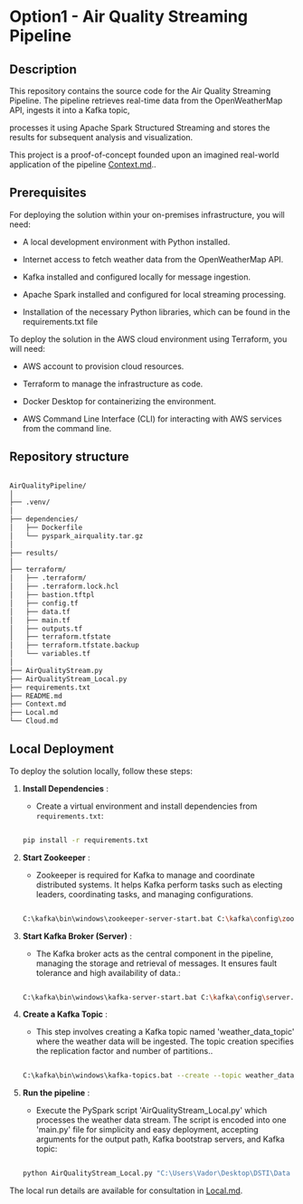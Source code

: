 #  Option1 - Air Quality Streaming Pipeline

 
## Description

This repository contains the source code for the Air Quality Streaming Pipeline. The pipeline retrieves real-time data from the OpenWeatherMap API, ingests it into a Kafka topic,

processes it using Apache Spark Structured Streaming and stores the results for subsequent analysis and visualization.

 

This project is a proof-of-concept founded upon an imagined real-world application of the pipeline [Context.md](Context.md)..

 

 

## Prerequisites

For deploying the solution within your on-premises infrastructure, you will need:

- A local development environment with Python installed.

- Internet access to fetch weather data from the OpenWeatherMap API.

- Kafka installed and configured locally for message ingestion.

- Apache Spark installed and configured for local streaming processing.

- Installation of the necessary Python libraries, which can be found in the requirements.txt file

 

To deploy the solution in the AWS cloud environment using Terraform, you will need:

- AWS account to provision cloud resources.

- Terraform to manage the infrastructure as code.

- Docker Desktop for containerizing the environment.

- AWS Command Line Interface (CLI) for interacting with AWS services from the command line.

 
## Repository structure
```markdown

AirQualityPipeline/
│
├── .venv/
│
├── dependencies/
│   ├── Dockerfile
│   └── pyspark_airquality.tar.gz
│
├── results/
│
├── terraform/
│   ├── .terraform/
│   ├── .terraform.lock.hcl
│   ├── bastion.tftpl
│   ├── config.tf
│   ├── data.tf
│   ├── main.tf
│   ├── outputs.tf
│   ├── terraform.tfstate
│   ├── terraform.tfstate.backup
│   └── variables.tf
│
├── AirQualityStream.py
├── AirQualityStream_Local.py
├── requirements.txt
├── README.md
├── Context.md
├── Local.md
└── Cloud.md
```

## Local Deployment

To deploy the solution locally, follow these steps:

 

1. **Install Dependencies** :

   - Create a virtual environment and install dependencies from `requirements.txt`:

   ```bash

   pip install -r requirements.txt

   ```

 

2. **Start Zookeeper** :

   - Zookeeper is required for Kafka to manage and coordinate distributed systems. It helps Kafka perform tasks such as electing leaders, coordinating tasks, and managing configurations.

   ```bash

   C:\kafka\bin\windows\zookeeper-server-start.bat C:\kafka\config\zookeeper.properties

   ```

 

3. **Start Kafka Broker (Server)** :

   - The Kafka broker acts as the central component in the pipeline, managing the storage and retrieval of messages. It ensures fault tolerance and high availability of data.:

   ```bash

   C:\kafka\bin\windows\kafka-server-start.bat C:\kafka\config\server.properties

   ```

 

4. **Create a Kafka Topic** :

   - This step involves creating a Kafka topic named 'weather_data_topic' where the weather data will be ingested. The topic creation specifies the replication factor and number of partitions..

   ```bash

   C:\kafka\bin\windows\kafka-topics.bat --create --topic weather_data_topic --bootstrap-server localhost:9092 --replication-factor 1 --partitions 1

   ```

 

5. **Run the pipeline** :

   - Execute the PySpark script 'AirQualityStream_Local.py' which processes the weather data stream. The script is encoded into one 'main.py' file for simplicity and easy deployment, accepting arguments for the output path, Kafka bootstrap servers, and Kafka topic:

   ```bash

   python AirQualityStream_Local.py "C:\Users\Vador\Desktop\DSTI\Data pipe2\Weather_project\pythonProject1\results" "localhost:9092" "weather_data_topic"
   
   ```

 

The local run details are available for consultation in [Local.md](Local.md).
